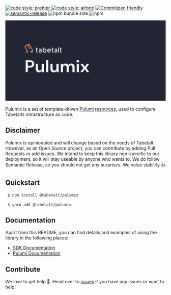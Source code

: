 [![code style: prettier](https://img.shields.io/badge/code_style-prettier-ff69b4.svg?style=flat-square)](https://github.com/prettier/prettier)
[![code style: airbnb](https://img.shields.io/badge/eslint-airbnb-ff5a5f.svg?style=flat-square)](https://github.com/prettier/prettier)
[![Commitizen friendly](https://img.shields.io/badge/commitizen-friendly-brightgreen.svg?style=flat-square)](http://commitizen.github.io/cz-cli/)
[![semantic-release](https://img.shields.io/badge/%20%20%F0%9F%93%A6%F0%9F%9A%80-semantic--release-e10079.svg?style=flat-square)](https://github.com/semantic-release/semantic-release)
![npm bundle size](https://img.shields.io/bundlephobia/min/@tabetalt/pulumix?style=flat-square)
![npm](https://img.shields.io/npm/v/@tabetalt/pulumix?style=flat-square)

![Tabetalt Pulumix](.github/assets/header.jpg)

Pulumix is a set of template-driven [Pulumi](https://pulumi.com) [resources](src/), used to configure Tabetalts intrastructure as code.


## Disclaimer

Pulumix is opinionated and will change based on the needs of Tabetalt. However, as an Open Source project, you can contribute by adding Pull Requests or add issues. We intend to keep this library non-specific to our deployment, so it will stay useable by anyone who wants to. We do follow Semantic Release, so you should not get any surprises. We value stability 👍

## Quickstart

```shell
 $ npm install @tabetalt/pulumix
```

```shell
 $ yarn add @tabetalt/pulumix
```

## Documentation

Apart from this README, you can find details and examples of using the library in the following places:  

- [SDK Documentation](docs/README.md)
- [Pulumi Documentation](https://www.pulumi.com/docs/)

## Contribute

We love to get help 🙏. Head over to [issues](https://github.com/tabetalt/pulumix/issues) if you have any issues or want to help!
